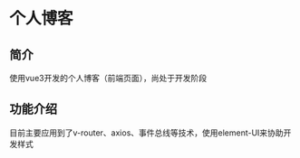 # 个人博客

## 简介
使用vue3开发的个人博客（前端页面），尚处于开发阶段

## 功能介绍
目前主要应用到了v-router、axios、事件总线等技术，使用element-UI来协助开发样式


